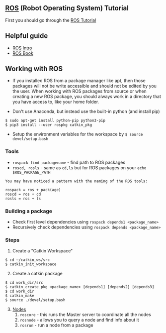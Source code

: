 ## [ROS](http://www.ros.org/) (Robot Operating System) Tutorial

First you should go through the [ROS Tutorial](http://wiki.ros.org/)

## Helpful guide

* [ROS Intro](http://robohub.org/ros-101-intro-to-the-robot-operating-system/)
* [ROS Book](https://cse.sc.edu/~jokane/agitr/)

## Working with ROS

* If you installed ROS from a package manager like apt, then those packages will not be write accessible and should not be edited by you the user. When working with ROS packages from source or when creating a new ROS package, you should always work in a directory that you have access to, like your home folder.

* Don't use Anaconda, but instead use the built-in python (and install pip)

~~~
$ sudo apt-get install python-pip python3-pip
$ pip3 install --user rospkg catkin_pkg
~~~

* Setup the environment variables for the workspace by `$ source devel/setup.bash`

### Tools

* `rospack find packagename` - find path to ROS packages
* `roscd, rosls` - same as `cd,ls` but for ROS packages on your `echo $ROS_PACKAGE_PATH`

~~~
You may have noticed a pattern with the naming of the ROS tools:

rospack = ros + pack(age)
roscd = ros + cd
rosls = ros + ls
~~~

### Building a package

* Check first level dependencies using `rospack depends1 <package_name>`
* Recursively check dependencies using `rospack depends <package_name>`

### Steps

1. Create a "Catkin Workspace" 

~~~
$ cd ~/catkin_ws/src
$ catkin_init_workspace
~~~

2. Create a catkin package
~~~
$ cd work_dir/src
$ catkin_create_pkg <package_name> [depends1] [depends2] [depends3]
$ cd work_dir
$ catkin_make
$ source ./devel/setup.bash
~~~

3. [Nodes](http://wiki.ros.org/ROS/Tutorials/UnderstandingNodes)
    1. `roscore` - this runs the Master server to coordinate all the nodes
    2. `rosnode` - allows you to query a node and find info about it
    3. `rosrun` - run a node from a package
